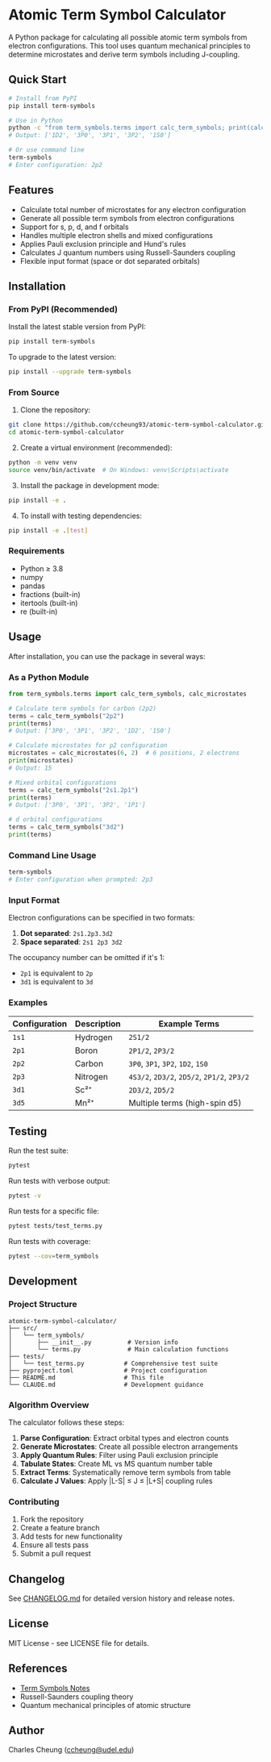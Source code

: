 # Atomic Term Symbol Calculator

A Python package for calculating all possible atomic term symbols from electron configurations. This tool uses quantum mechanical principles to determine microstates and derive term symbols including J-coupling.

## Quick Start

```bash
# Install from PyPI
pip install term-symbols

# Use in Python
python -c "from term_symbols.terms import calc_term_symbols; print(calc_term_symbols('2p2'))"
# Output: ['1D2', '3P0', '3P1', '3P2', '1S0']

# Or use command line
term-symbols
# Enter configuration: 2p2
```

## Features

- Calculate total number of microstates for any electron configuration
- Generate all possible term symbols from electron configurations
- Support for s, p, d, and f orbitals
- Handles multiple electron shells and mixed configurations
- Applies Pauli exclusion principle and Hund's rules
- Calculates J quantum numbers using Russell-Saunders coupling
- Flexible input format (space or dot separated orbitals)

## Installation

### From PyPI (Recommended)

Install the latest stable version from PyPI:

```bash
pip install term-symbols
```

To upgrade to the latest version:

```bash
pip install --upgrade term-symbols
```

### From Source

1. Clone the repository:
```bash
git clone https://github.com/ccheung93/atomic-term-symbol-calculator.git
cd atomic-term-symbol-calculator
```

2. Create a virtual environment (recommended):
```bash
python -m venv venv
source venv/bin/activate  # On Windows: venv\Scripts\activate
```

3. Install the package in development mode:
```bash
pip install -e .
```

4. To install with testing dependencies:
```bash
pip install -e .[test]
```

### Requirements

- Python ≥ 3.8
- numpy
- pandas
- fractions (built-in)
- itertools (built-in)
- re (built-in)

## Usage

After installation, you can use the package in several ways:

### As a Python Module

```python
from term_symbols.terms import calc_term_symbols, calc_microstates

# Calculate term symbols for carbon (2p2)
terms = calc_term_symbols("2p2")
print(terms)
# Output: ['3P0', '3P1', '3P2', '1D2', '1S0']

# Calculate microstates for p2 configuration
microstates = calc_microstates(6, 2)  # 6 positions, 2 electrons
print(microstates)
# Output: 15

# Mixed orbital configurations
terms = calc_term_symbols("2s1.2p1")
print(terms)
# Output: ['3P0', '3P1', '3P2', '1P1']

# d orbital configurations
terms = calc_term_symbols("3d2")
print(terms)
```

### Command Line Usage

```bash
term-symbols
# Enter configuration when prompted: 2p3
```

### Input Format

Electron configurations can be specified in two formats:

1. **Dot separated**: `2s1.2p3.3d2`
2. **Space separated**: `2s1 2p3 3d2`

The occupancy number can be omitted if it's 1:
- `2p1` is equivalent to `2p`
- `3d1` is equivalent to `3d`

### Examples

| Configuration | Description | Example Terms |
|---------------|-------------|---------------|
| `1s1` | Hydrogen | `2S1/2` |
| `2p1` | Boron | `2P1/2`, `2P3/2` |
| `2p2` | Carbon | `3P0`, `3P1`, `3P2`, `1D2`, `1S0` |
| `2p3` | Nitrogen | `4S3/2`, `2D3/2`, `2D5/2`, `2P1/2`, `2P3/2` |
| `3d1` | Sc²⁺ | `2D3/2`, `2D5/2` |
| `3d5` | Mn²⁺ | Multiple terms (high-spin d5) |

## Testing

Run the test suite:

```bash
pytest
```

Run tests with verbose output:

```bash
pytest -v
```

Run tests for a specific file:

```bash
pytest tests/test_terms.py
```

Run tests with coverage:

```bash
pytest --cov=term_symbols
```

## Development

### Project Structure

```
atomic-term-symbol-calculator/
├── src/
│   └── term_symbols/
│       ├── __init__.py          # Version info
│       └── terms.py             # Main calculation functions
├── tests/
│   └── test_terms.py           # Comprehensive test suite
├── pyproject.toml              # Project configuration
├── README.md                   # This file
└── CLAUDE.md                   # Development guidance
```

### Algorithm Overview

The calculator follows these steps:

1. **Parse Configuration**: Extract orbital types and electron counts
2. **Generate Microstates**: Create all possible electron arrangements
3. **Apply Quantum Rules**: Filter using Pauli exclusion principle
4. **Tabulate States**: Create ML vs MS quantum number table
5. **Extract Terms**: Systematically remove term symbols from table
6. **Calculate J Values**: Apply |L-S| ≤ J ≤ |L+S| coupling rules

### Contributing

1. Fork the repository
2. Create a feature branch
3. Add tests for new functionality
4. Ensure all tests pass
5. Submit a pull request

## Changelog

See [CHANGELOG.md](CHANGELOG.md) for detailed version history and release notes.

## License

MIT License - see LICENSE file for details.

## References

- [Term Symbols Notes](https://ccheung93.github.io/notes/term_symbols/)
- Russell-Saunders coupling theory
- Quantum mechanical principles of atomic structure

## Author

Charles Cheung (ccheung@udel.edu)